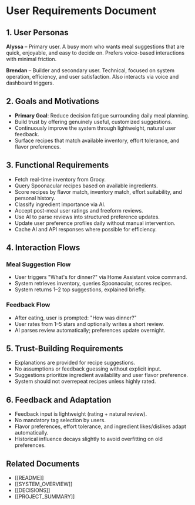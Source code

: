 
# User Requirements Document

## 1. User Personas

**Alyssa** – Primary user. A busy mom who wants meal suggestions that are quick, enjoyable, and easy to decide on. Prefers voice-based interactions with minimal friction.

**Brendan** – Builder and secondary user. Technical, focused on system operation, efficiency, and user satisfaction. Also interacts via voice and dashboard triggers.

## 2. Goals and Motivations

- **Primary Goal**: Reduce decision fatigue surrounding daily meal planning.
- Build trust by offering genuinely useful, customized suggestions.
- Continuously improve the system through lightweight, natural user feedback.
- Surface recipes that match available inventory, effort tolerance, and flavor preferences.

## 3. Functional Requirements

- Fetch real-time inventory from Grocy.
- Query Spoonacular recipes based on available ingredients.
- Score recipes by flavor match, inventory match, effort suitability, and personal history.
- Classify ingredient importance via AI.
- Accept post-meal user ratings and freeform reviews.
- Use AI to parse reviews into structured preference updates.
- Update user preference profiles daily without manual intervention.
- Cache AI and API responses where possible for efficiency.

## 4. Interaction Flows

### Meal Suggestion Flow
- User triggers "What's for dinner?" via Home Assistant voice command.
- System retrieves inventory, queries Spoonacular, scores recipes.
- System returns 1–2 top suggestions, explained briefly.

### Feedback Flow
- After eating, user is prompted: "How was dinner?"
- User rates from 1–5 stars and optionally writes a short review.
- AI parses review automatically; preferences update overnight.

## 5. Trust-Building Requirements

- Explanations are provided for recipe suggestions.
- No assumptions or feedback guessing without explicit input.
- Suggestions prioritize ingredient availability and user flavor preference.
- System should not overrepeat recipes unless highly rated.

## 6. Feedback and Adaptation

- Feedback input is lightweight (rating + natural review).
- No mandatory tag selection by users.
- Flavor preferences, effort tolerance, and ingredient likes/dislikes adapt automatically.
- Historical influence decays slightly to avoid overfitting on old preferences.

## Related Documents

- [[README]]
- [[SYSTEM_OVERVIEW]]
- [[DECISIONS]]
- [[PROJECT_SUMMARY]]
